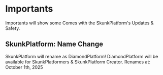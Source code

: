 # Importants

Importants will show some Comes with the SkunkPlatform's Updates & Safety.

## SkunkPlatform: Name Change
SkunkPlatform will rename as DiamondPlatform! DiamondPlatform will be available for SkunkPlatformers & SkunkPlatform Creator. Renames at: October 1th, 2025